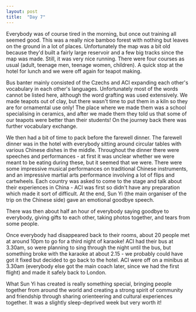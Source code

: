```yaml
---
layout: post
title:  "Day 7"
---
```


Everybody was of course tired in the morning, but once out training all seemed good. This was a really nice bamboo forest with nothing but leaves on the ground in a lot of places. Unfortunately the map was a bit old because they'd built a fairly large reservoir and a few big tracks since the map was made. Still, it was very nice running. There were four courses as usual (adult, teenage men, teenage women, children). A quick stop at the hotel for lunch and we were off again for teapot making. 

Bus banter mainly consisted of the Czechs and ACI expanding each other's vocabulary in each other's languages. Unfortunately most of the words cannot be listed here, although the word grafting was used extensively. We made teapots out of clay, but there wasn't time to put them in a kiln so they are for ornamental use only! The place where we made them was a school specialising in ceramics, and after we made them they told us that some of our teapots were better than their students! On the journey back there was further vocabulary exchange.

We then had a bit of time to pack before the farewell dinner. The farewell dinner was in the hotel with everybody sitting around circular tables with various Chinese dishes in the middle. Throughout the dinner there were speeches and performances - at first it was unclear whether we were meant to be eating during these, but it seemed that we were. There were some impressive musical performances on traditional Chinese instruments, and an impressive martial arts performance involving a lot of flips and cartwheels. Each country was asked to come to the stage and talk about their experiences in China - ACI was first so didn't have any preparation which made it sort of difficult. At the end, Sun Yi (the main organiser of the trip on the Chinese side) gave an emotional goodbye speech.

There was then about half an hour of everybody saying goodbye to everybody, giving gifts to each other, taking photos together, and tears from some people.

Once everybody had disappeared back to their rooms, about 20 people met at around 10pm to go for a third night of karaoke! ACI had their bus at 3.30am, so were planning to sing through the night until the bus, but something broke with the karaoke at about 2.15 - we probably could have got it fixed but decided to go back to the hotel. ACI were off on a minibus at 3.30am (everybody else got the main coach later, since we had the first flight) and made it safely back to London.

What Sun Yi has created is really something special, bringing people together from around the world and creating a strong spirit of community and friendship through sharing orienteering and cultural experiences together. It was a slightly sleep-deprived week but very worth it!
